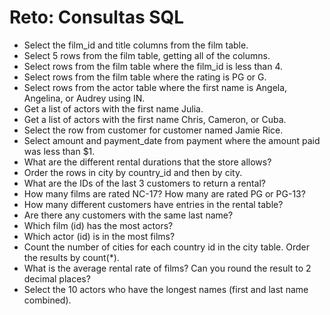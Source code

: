 # Reto: Consultas SQL

- Select the film_id and title columns from the film table.
- Select 5 rows from the film table, getting all of the columns.
- Select rows from the film table where the film_id is less than 4.
- Select rows from the film table where the rating is PG or G.
- Select rows from the actor table where the first name is Angela, Angelina, or Audrey using IN.
- Get a list of actors with the first name Julia.
- Get a list of actors with the first name Chris, Cameron, or Cuba.
- Select the row from customer for customer named Jamie Rice.
- Select amount and payment_date from payment where the amount paid was less than \$1.
- What are the different rental durations that the store allows?
- Order the rows in city by country_id and then by city.
- What are the IDs of the last 3 customers to return a rental?
- How many films are rated NC-17? How many are rated PG or PG-13?
- How many different customers have entries in the rental table?
- Are there any customers with the same last name?
- Which film (id) has the most actors?
- Which actor (id) is in the most films?
- Count the number of cities for each country id in the city table. Order the results by count(\*).
- What is the average rental rate of films? Can you round the result to 2 decimal places?
- Select the 10 actors who have the longest names (first and last name combined).
